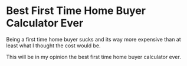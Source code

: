 # Best First Time Home Buyer Calculator Ever

Being a first time home buyer sucks and its way more expensive than at least what I thought the cost would be.

This will be in my opinion the best first time home buyer calculator ever.
